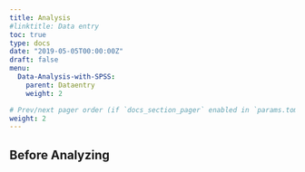 ```yaml
---
title: Analysis
#linktitle: Data entry
toc: true
type: docs
date: "2019-05-05T00:00:00Z"
draft: false
menu:
  Data-Analysis-with-SPSS:
    parent: Dataentry
    weight: 2

# Prev/next pager order (if `docs_section_pager` enabled in `params.toml`)
weight: 2
---
```

## **Before Analyzing**

